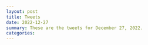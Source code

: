 ```yaml
---
layout: post
title: Tweets
date: 2022-12-27
summary: These are the tweets for December 27, 2022.
categories:
---
```


